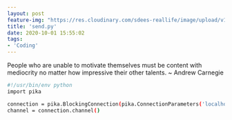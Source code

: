 ```yaml
---
layout: post
feature-img: "https://res.cloudinary.com/sdees-reallife/image/upload/v1555658919/sample_feature_img.png"
title: 'send.py'
date: 2020-10-01 15:55:02
tags:
- 'Coding'
---
```

People who are unable to motivate themselves must be content with mediocrity no matter how impressive their other talents. ~ Andrew Carnegie

<i class="fa fa-child" style="color:plum"></i>

~~~bash
#!/usr/bin/env python
import pika

connection = pika.BlockingConnection(pika.ConnectionParameters('localhost'))
channel = connection.channel()
~~~
